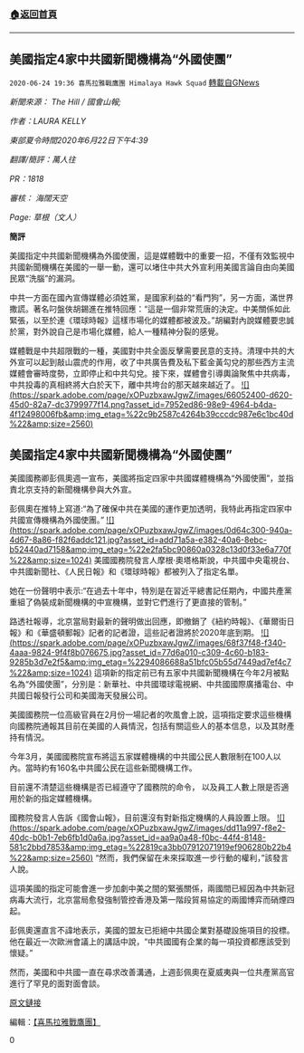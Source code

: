 ###  [:house:返回首頁](https://github.com/ourhimalayas/txt)
---

## 美國指定4家中共國新聞機構為“外國使團”
`2020-06-24 19:36 喜馬拉雅戰鷹團 Himalaya Hawk Squad` [轉載自GNews](https://gnews.org/zh-hant/244550/)

*新聞來源： The Hill / 國會山報;*

*作者：LAURA KELLY*

*東部夏令時間2020年6月22日下午4:39*

*翻譯/簡評：萬人往*

*PR：1818*

*審核： 海闊天空*

*Page: 草根（文人）*

**簡評**

美國指定中共國新聞機構為外國使團，這是媒體戰中的重要一招，不僅有效監視中共國新聞機構在美國的一舉一動，還可以堵住中共大外宣利用美國言論自由向美國民眾“洗腦”的漏洞。

中共一方面在國內宣傳媒體必須姓黨，是國家利益的“看門狗”，另一方面，滿世界撒謊。著名叼盤俠胡錫進在推特回應：“這是一個非常荒唐的決定。中美關係如此緊張，以至於連《環球時報》這樣市場化的媒體都被波及。”胡編對內說媒體要忠誠於黨，對外說自己是市場化媒體，給人一種精神分裂的感覺。

媒體戰是中共超限戰的一種，美國對中共全面反擊需要民意的支持。清理中共的大外宣可以起到敲山震虎的作用，收了中共廣告費及私下藍金黃勾兌的那些西方主流媒體會審時度勢，立即停止和中共勾兌。接下來，媒體會引導輿論聚焦中共病毒，中共投毒的真相終將大白於天下，離中共垮台的那天越來越近了。
[!\[\](https://spark.adobe.com/page/xOPuzbxawJgwZ/images/66052400-d620-45d0-82a7-dc3799977f14.png?asset_id=7952ed86-98e9-4964-b4da-4f12498006fb&amp;img_etag=%22c9b2587c4264b39cccdc987e6c1bc40d%22&amp;size=2560)](https://spark.adobe.com/page/xOPuzbxawJgwZ/images/66052400-d620-45d0-82a7-dc3799977f14.png?asset_id=7952ed86-98e9-4964-b4da-4f12498006fb&amp;img_etag=%22c9b2587c4264b39cccdc987e6c1bc40d%22&amp;size=1024)
## **美國指定4家中共國新聞機構為“外國使團”**

美國國務卿彭佩奧週一宣布，美國將指定四家中共國媒體機構為“外國使團”，並指責北京支持的新聞機構參與大外宣。

彭佩奧在推特上寫道:“為了確保中共在美國的運作更加透明，我特此再指定四家中共國宣傳機構為外國使團。”
[!\[\](https://spark.adobe.com/page/xOPuzbxawJgwZ/images/0d64c300-940a-4d67-8a86-f82f6addc121.jpg?asset_id=add71a5a-e382-40a6-8ebc-b52440ad7158&amp;img_etag=%22e2fa5bc90860a0328c13d0f33e6a770f%22&amp;size=1024)](https://spark.adobe.com/page/xOPuzbxawJgwZ/images/0d64c300-940a-4d67-8a86-f82f6addc121.jpg?asset_id=add71a5a-e382-40a6-8ebc-b52440ad7158&amp;img_etag=%22e2fa5bc90860a0328c13d0f33e6a770f%22&amp;size=1024)
美國國務院發言人摩根·奧塔格斯說，中共國中央電視台、中共國新聞社、《人民日報》和《環球時報》都被列入了指定名單。

她在一份聲明中表示:“在過去十年中，特別是在習近平總書記任期內，中國共產黨重組了偽裝成新聞機構的中宣機構，並對它們進行了更直接的管制。”

路透社報導，北京當局對最新的聲明做出回應，即撤銷了《紐約時報》、《華爾街日報》和《華盛頓郵報》記者的記者證，這些記者證將於2020年底到期。
[!\[\](https://spark.adobe.com/page/xOPuzbxawJgwZ/images/68f37f48-f340-4aaa-9824-9f4f8b076675.jpg?asset_id=77d6a010-c309-4c60-b183-9285b3d7e2f5&amp;img_etag=%2294086688a51bfc05b55d7449ad7ef4c7%22&amp;size=1024)](https://spark.adobe.com/page/xOPuzbxawJgwZ/images/68f37f48-f340-4aaa-9824-9f4f8b076675.jpg?asset_id=77d6a010-c309-4c60-b183-9285b3d7e2f5&amp;img_etag=%2294086688a51bfc05b55d7449ad7ef4c7%22&amp;size=1024)
這項新的指定前已有五家中共國新聞機構在今年2月被點名為“外國使團”，分別是：新華社、中共國環球電視網、中共國國際廣播電台、中共國日報發行公司和美國海天發展公司。

美國國務院一位高級官員在2月份一場記者的吹風會上說，這項指定要求這些機構向國務院通報其目前在美國的人員情況，包括有關這些人的基本信息，以及其財產持有情況。

今年3月，美國國務院宣布將這五家媒體機構的中共國公民人數限制在100人以內。當時約有160名中共國公民在這些新聞機構工作。

目前還不清楚這些機構是否已經遵守了國務院的命令， 以及員工人數上限是否適用於新的指定媒體機構。

國務院發言人告訴《國會山報》，目前還沒有對新指定機構的人員設置上限。
[!\[\](https://spark.adobe.com/page/xOPuzbxawJgwZ/images/dd11a997-f8e2-40dc-b0b1-7eb6fb1d0a6a.jpg?asset_id=aa9a0a48-f0bc-44f4-8148-581c2bbd7853&amp;img_etag=%22819ca3bb07912071919ef906280b22b4%22&amp;size=2560)](https://spark.adobe.com/page/xOPuzbxawJgwZ/images/dd11a997-f8e2-40dc-b0b1-7eb6fb1d0a6a.jpg?asset_id=aa9a0a48-f0bc-44f4-8148-581c2bbd7853&amp;img_etag=%22819ca3bb07912071919ef906280b22b4%22&amp;size=1024)
“然而，我們保留在未來採取進一步行動的權利，”該發言人說。

這項美國的指定可能會進一步加劇中美之間的緊張關係，兩國間已經因為中共新冠病毒大流行，北京當局愈發強制管控香港及第一階段貿易協定的兩國博弈而硝煙四起。

彭佩奧還直言不諱地表示，美國的盟友已拒絕中共國企業對基礎設施項目的投標。他在最近一次歐洲會議上的講話中說，“中共國國有企業的每一項投資都應該受到懷疑。”

然而，美國和中共國一直在尋求改善溝通，上週彭佩奧在夏威夷與一位共產黨高官進行了罕見的面對面會談。

[原文鏈接](https://thehill.com/policy/international/503948-us-labels-4-chinese-news-outlets-as-foreign-missions)

編輯：[【喜馬拉雅戰鷹團】](https://spark.adobe.com/page/xOPuzbxawJgwZ/)

0
